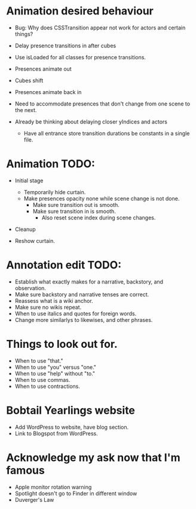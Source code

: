 # Animation desired behaviour
* Bug: Why does CSSTransition appear not work for actors and certain things?
* Delay presence transitions in after cubes

* Use isLoaded for all classes for presence transitions.

* Presences animate out
* Cubes shift
* Presences animate back in
* Need to accommodate presences that don't change from one scene to the next.

* Already be thinking about delaying closer yIndices and actors
    * Have all entrance store transition durations be constants in a single file.

# Animation TODO:
* Initial stage
    * Temporarily hide curtain.
    * Make presences opacity none while scene change is not done.
        * Make sure transition out is smooth.
        * Make sure transition in is smooth.
            * Also reset scene index during scene changes.

* Cleanup
* Reshow curtain.

# Annotation edit TODO:
* Establish what exactly makes for a narrative, backstory, and observation.
* Make sure backstory and narrative tenses are correct.
* Reassess what is a wiki anchor.
* Make sure no wikis repeat.
* When to use italics and quotes for foreign words.
* Change more similarlys to likewises, and other phrases.

# Things to look out for.
* When to use "that."
* When to use "you" versus "one."
* When to use "help" without "to."
* When to use commas.
* When to use contractions.

# Bobtail Yearlings website
* Add WordPress to website, have blog section.
* Link to Blogspot from WordPress.

# Acknowledge my ask now that I'm famous
* Apple monitor rotation warning
* Spotlight doesn't go to Finder in different window
* Duverger's Law
